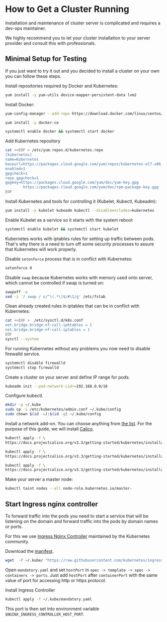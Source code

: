 # How to Get a Cluster Running
Installation and maintenance of cluster server is complicated and requires a dev-ops maintainer.

We highly recommend you to let your cluster installation to your server provider and consult this with professionals.

## Minimal Setup for Testing
If you just want to try it out and you decided to install a cluster on your own you can follow these steps.

Install repositories required by Docker and Kubernetes:

```bash
yum install -y yum-utils device-mapper-persistent-data lvm2
```

Install Docker:
```bash
yum-config-manager --add-repo https://download.docker.com/linux/centos/docker-ce.repo

yum install -y docker-ce

systemctl enable docker && systemctl start docker
```

Add Kubernetes repository
```bash
cat <<EOF > /etc/yum.repos.d/kubernetes.repo
[kubernetes]
name=Kubernetes
baseurl=https://packages.cloud.google.com/yum/repos/kubernetes-el7-x86_64
enabled=1
gpgcheck=1
repo_gpgcheck=1
gpgkey=https://packages.cloud.google.com/yum/doc/yum-key.gpg
        https://packages.cloud.google.com/yum/doc/rpm-package-key.gpg
EOF
```

Install Kubernetes and tools for controlling it (Kubelet, Kubectl, Kubeadm):
```bash
yum install -y kubelet kubeadm kubectl --disableexcludes=kubernetes
```

Enable Kubelet as a service so it starts with the system reboot
```bash
systemctl enable kubelet && systemctl start kubelet
```

Kubernetes works with iptables rules for setting up traffic between pods.
That's why there is a need to turn off some security processes to assure that Kubernetes will work properly.

Disable `setenforce` process that is in conflict with Kubernetes:
```bash
setenforce 0
```

Disable `swap` because Kubernetes works with memory used onto server, which cannot be controlled if swap is turned on:
```bash
swapoff -a
sed -i '/ swap / s/^\(.*\)$/#\1/g' /etc/fstab
```

Clean already created rules in iptables that can be in conflict with Kubernetes:
```bash
cat <<EOF >  /etc/sysctl.d/k8s.conf
net.bridge.bridge-nf-call-ip6tables = 1
net.bridge.bridge-nf-call-iptables = 1
EOF
sysctl --system
```

For running Kubernetes without any problems you now need to disable firewalld service.
```bash
systemctl disable firewalld
systemctl stop firewalld
```

Create a cluster on your server and define IP range for pods.
```bash
kubeadm init --pod-network-cidr=192.168.0.0/16
```

Configure kubectl.
```bash
mkdir -p ~/.kube
sudo cp -i /etc/kubernetes/admin.conf ~/.kube/config
sudo chown $(id -u):$(id -g) ~/.kube/config
```

Install a network add-on. You can choose anything from [the list](https://kubernetes.io/docs/concepts/cluster-administration/addons/).
For the purpose of this guide, we will install [Calico](https://docs.projectcalico.org/v3.3/getting-started/kubernetes/).

```bash
kubectl apply -f \
https://docs.projectcalico.org/v3.3/getting-started/kubernetes/installation/hosted/etcd.yaml

kubectl apply -f \
https://docs.projectcalico.org/v3.3/getting-started/kubernetes/installation/rbac.yaml

kubectl apply -f \
https://docs.projectcalico.org/v3.3/getting-started/kubernetes/installation/hosted/calico.yaml
```

Make your server a master node:
```bash
kubectl taint nodes --all node-role.kubernetes.io/master-
```

## Start Ingress nginx controller
To forward traffic into the pods you need to start a service that will be listening on the domain and forward traffic into the pods by domain names or ports.

For this we use [Ingress Nginx Controller](https://kubernetes.github.io/ingress-nginx/) maintained by the Kubernetes community.

Download the [manifest](https://raw.githubusercontent.com/kubernetes/ingress-nginx/master/deploy/mandatory.yaml).

```bash
wget  -P ~/.kube/ "https://raw.githubusercontent.com/kubernetes/ingress-nginx/master/deploy/mandatory.yaml"
```

Open `mandatory.yaml` and set `hostPort` in `spec -> template -> spec -> containers -> ports`.
Just add `hostPort` after `containerPort` with the same value of port for accessing http or https protocol.

Install Ingress Controller
```bash
kubectl apply -f ~/.kube/mandatory.yaml
```

This port is then set into environment variable `$NGINX_INGRESS_CONTROLLER_HOST_PORT`.

